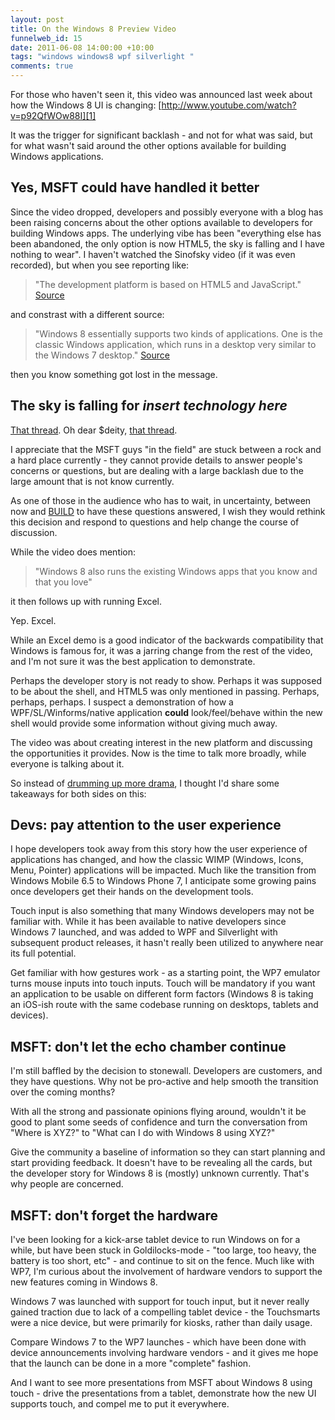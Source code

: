 ```yaml
--- 
layout: post
title: On the Windows 8 Preview Video
funnelweb_id: 15
date: 2011-06-08 14:00:00 +10:00
tags: "windows windows8 wpf silverlight "
comments: true
---
```

For those who haven't seen it, this video was announced last week about how the Windows 8 UI is changing: [http://www.youtube.com/watch?v=p92QfWOw88I][1]

[1]: http://www.youtube.com/watch?v=p92QfWOw88I

It was the trigger for significant backlash - and not for what was said, but for what wasn't said around the other options available for building Windows applications.

## Yes, MSFT could have handled it better

Since the video dropped, developers and possibly everyone with a blog has been raising concerns about the other options available to developers for building Windows apps. The underlying vibe has been "everything else has been abandoned, the only option is now HTML5, the sky is falling and I have nothing to wear". I haven't watched the Sinofsky video (if it was even recorded), but when you see reporting like: 

> "The development platform is based on HTML5 and JavaScript." [Source][2]

[2]: http://news.cnet.com/8301-31021_3-20068119-260/sinofsky-shows-off-windows-8-at-d9/

and constrast with a different source:

> "Windows 8 essentially supports two kinds of applications. One is the classic Windows application, which runs in a desktop very similar to the Windows 7 desktop." [Source][3]

[3]: http://allthingsd.com/20110601/exclusive-making-sense-of-what-we-just-learned-about-windows-8/

then you know something got lost in the message.


## The sky is falling for *insert technology here*

[That thread][4]. Oh dear $deity, [that thread][5]. 

[4]: http://forums.silverlight.net/forums/t/230502.aspx
[5]: http://forums.silverlight.net/forums/p/230725/563975.aspx

I appreciate that the MSFT guys "in the field" are stuck between a rock and a hard place currently - they cannot provide details to answer people's concerns or questions, but are dealing with a large backlash due to the large amount that is not know currently. 

As one of those in the audience who has to wait, in uncertainty, between now and [BUILD][6] to have these questions answered, I wish they would rethink this decision and respond to questions and help change the course of discussion.

[6]: http://www.buildwindows.com/

While the video does mention:

> "Windows 8 also runs the existing Windows apps that you know and that you love"

it then follows up with running Excel.

Yep. Excel. 

While an Excel demo is a good indicator of the backwards compatibility that Windows is famous for, it was a jarring change from the rest of the video, and I'm not sure it was the best application to demonstrate.

Perhaps the developer story is not ready to show. Perhaps it was supposed to be about the shell, and HTML5 was only mentioned in passing. Perhaps, perhaps, perhaps. I suspect a demonstration of how a WPF/SL/Winforms/native application **could** look/feel/behave within the new shell would provide some information without giving much away. 

The video was about creating interest in the new platform and discussing the opportunities it provides. Now is the time to talk more broadly, while everyone is talking about it.


So instead of [drumming up more drama][7], I thought I'd share some takeaways for both sides on this:

 [7]: http://forums.silverlight.net/forums/t/230744.aspx

## Devs: pay attention to the user experience

I hope developers took away from this story how the user experience of applications has changed, and how the classic WIMP (Windows, Icons, Menu, Pointer) applications will be impacted. Much like the transition from Windows Mobile 6.5 to Windows Phone 7, I anticipate some growing pains once developers get their hands on the development tools.

Touch input is also something that many Windows developers may not be familiar with. While it has been available to native developers since Windows 7 launched, and was added to WPF and Silverlight with subsequent product releases, it hasn't really been utilized to anywhere near its full potential.

Get familiar with how gestures work - as a starting point, the WP7 emulator turns mouse inputs into touch inputs. Touch will be mandatory if you want an application to be usable on different form factors (Windows 8 is taking an iOS-ish route with the same codebase running on desktops, tablets and devices).


## MSFT: don't let the echo chamber continue

I'm still baffled by the decision to stonewall. Developers are customers, and they have questions. Why not be pro-active and help smooth the transition over the coming months? 

With all the strong and passionate opinions flying around, wouldn't it be good to plant some seeds of confidence and turn the conversation from "Where is XYZ?" to "What can I do with Windows 8 using XYZ?"

Give the community a baseline of information so they can start planning and start providing feedback. It doesn't have to be revealing all the cards, but the developer story for Windows 8 is (mostly) unknown currently. That's why people are concerned.

## MSFT: don't forget the hardware

I've been looking for a kick-arse tablet device to run Windows on for a while, but have been stuck in Goldilocks-mode - "too large, too heavy, the battery is too short, etc" - and continue to sit on the fence. Much like with WP7, I'm curious about the involvement of hardware vendors to support the new features coming in Windows 8.

Windows 7 was launched with support for touch input, but it never really gained traction due to lack of a compelling tablet device - the Touchsmarts were a nice device, but were primarily for kiosks, rather than daily usage.

Compare Windows 7 to the WP7 launches - which have been done with device announcements involving hardware vendors - and it gives me hope that the launch can be done in a more "complete" fashion. 

And I want to see more presentations from MSFT about Windows 8 using touch - drive the presentations from a tablet, demonstrate how the new UI supports touch, and compel me to put it everywhere.

